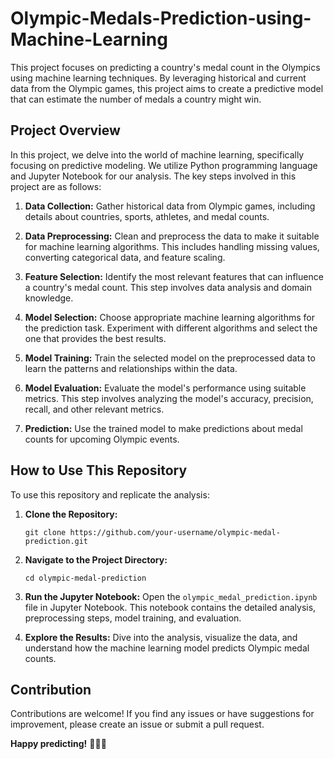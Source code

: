 # Olympic-Medals-Prediction-using-Machine-Learning

This project focuses on predicting a country's medal count in the Olympics using machine learning techniques. By leveraging historical and current data from the Olympic games, this project aims to create a predictive model that can estimate the number of medals a country might win. 

## Project Overview

In this project, we delve into the world of machine learning, specifically focusing on predictive modeling. We utilize Python programming language and Jupyter Notebook for our analysis. The key steps involved in this project are as follows:

1. **Data Collection:** Gather historical data from Olympic games, including details about countries, sports, athletes, and medal counts.

2. **Data Preprocessing:** Clean and preprocess the data to make it suitable for machine learning algorithms. This includes handling missing values, converting categorical data, and feature scaling.

3. **Feature Selection:** Identify the most relevant features that can influence a country's medal count. This step involves data analysis and domain knowledge.

4. **Model Selection:** Choose appropriate machine learning algorithms for the prediction task. Experiment with different algorithms and select the one that provides the best results.

5. **Model Training:** Train the selected model on the preprocessed data to learn the patterns and relationships within the data.

6. **Model Evaluation:** Evaluate the model's performance using suitable metrics. This step involves analyzing the model's accuracy, precision, recall, and other relevant metrics.

7. **Prediction:** Use the trained model to make predictions about medal counts for upcoming Olympic events.

## How to Use This Repository

To use this repository and replicate the analysis:

1. **Clone the Repository:**
   ```
   git clone https://github.com/your-username/olympic-medal-prediction.git
   ```

2. **Navigate to the Project Directory:**
   ```
   cd olympic-medal-prediction
   ```
3. **Run the Jupyter Notebook:**
   Open the `olympic_medal_prediction.ipynb` file in Jupyter Notebook. This notebook contains the detailed analysis, preprocessing steps, model training, and evaluation.

4. **Explore the Results:**
   Dive into the analysis, visualize the data, and understand how the machine learning model predicts Olympic medal counts.

## Contribution

Contributions are welcome! If you find any issues or have suggestions for improvement, please create an issue or submit a pull request.

**Happy predicting!** 🥇🥈🥉
